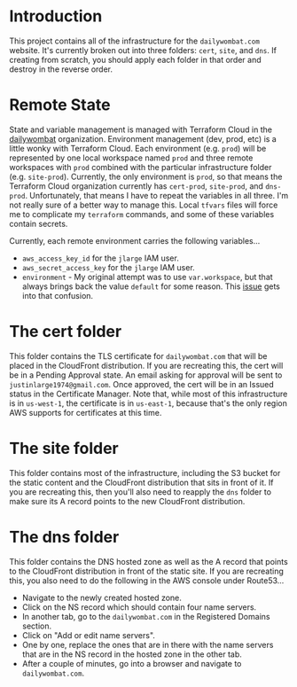 # Introduction
This project contains all of the infrastructure for the `dailywombat.com` website.  It's currently broken out into three folders:  `cert`, `site`, and `dns`.  If creating from scratch, you should apply each folder in that order and destroy in the reverse order.

# Remote State
State and variable management is managed with Terraform Cloud in the [dailywombat](https://app.terraform.io/app/dailywombat/workspaces) organization.  Environment management (dev, prod, etc) is a little wonky with Terraform Cloud.  Each environment (e.g. `prod`) will be represented by one local workspace named `prod` and three remote workspaces with `prod` combined with the particular infrastructure folder (e.g. `site-prod`).  Currently, the only environment is `prod`, so that means the Terraform Cloud organization currently has `cert-prod`, `site-prod`, and `dns-prod`.  Unfortunately, that means I have to repeat the variables in all three.  I'm not really sure of a better way to manage this.  Local `tfvars` files will force me to complicate my `terraform` commands, and some of these variables contain secrets.

Currently, each remote environment carries the following variables...

* `aws_access_key_id` for the `jlarge` IAM user.
* `aws_secret_access_key` for the `jlarge` IAM user.
* `environment` - My original attempt was to use `var.workspace`, but that always brings back the value `default` for some reason.  This [issue](https://github.com/hashicorp/terraform/issues/22802) gets into that confusion.

# The cert folder
This folder contains the TLS certificate for `dailywombat.com` that will be placed in the CloudFront distribution.  If you are recreating this, the cert will be in a Pending Approval state.  An email asking for approval will be sent to `justinlarge1974@gmail.com`.  Once approved, the cert will be in an Issued status in the Certificate Manager.  Note that, while most of this infrastructure is in `us-west-1`, the certificate is in `us-east-1`, because that's the only region AWS supports for certificates at this time.

# The site folder
This folder contains most of the infrastructure, including the S3 bucket for the static content and the CloudFront distribution that sits in front of it.  If you are recreating this, then you'll also need to reapply the `dns` folder to make sure its A record points to the new CloudFront distribution.

# The dns folder
This folder contains the DNS hosted zone as well as the A record that points to the CloudFront distribution in front of the static site.  If you are recreating this, you also need to do the following in the AWS console under Route53...
* Navigate to the newly created hosted zone.
* Click on the NS record which should contain four name servers.
* In another tab, go to the `dailywombat.com` in the Registered Domains section.
* Click on "Add or edit name servers".
* One by one, replace the ones that are in there with the name servers that are in the NS record in the hosted zone in the other tab.
* After a couple of minutes, go into a browser and navigate to `dailywombat.com`.
